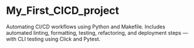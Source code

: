# My_First_CICD_project
Automating CI/CD workflows using Python and Makefile. Includes automated linting, formatting, testing, refactoring, and deployment steps — with CLI testing using Click and Pytest.
